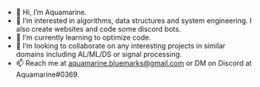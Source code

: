 - 👋 Hi, I’m Aquamarine.
- 👀 I’m interested in algorithms, data structures and system engineering. I also create websites and code some discord bots.
- 🌱 I’m currently learning to optimize code.
- 💞️ I’m looking to collaborate on any interesting projects in similar domains including AL/ML/DS or signal processing.
- 📫 Reach me at aquamarine.bluemarks@gmail.com or DM on Discord at Aquamarine#0369.

<!---
Accio-Aquamarine/Accio-Aquamarine is a ✨ special ✨ repository because its `README.md` (this file) appears on your GitHub profile.
You can click the Preview link to take a look at your changes.
--->
